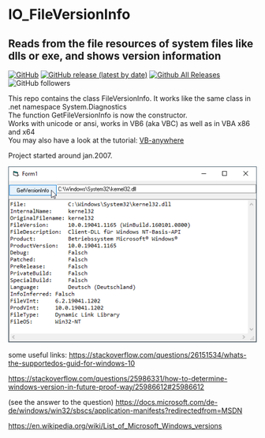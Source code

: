 # IO_FileVersionInfo  
## Reads from the file resources of system files like dlls or exe, and shows version information   

[![GitHub](https://img.shields.io/github/license/OlimilO1402/IO_FileVersionInfo?style=plastic)](https://github.com/OlimilO1402/IO_FileVersionInfo/blob/master/LICENSE) 
[![GitHub release (latest by date)](https://img.shields.io/github/v/release/OlimilO1402/IO_FileVersionInfo?style=plastic)](https://github.com/OlimilO1402/IO_FileVersionInfo/releases/latest)
[![Github All Releases](https://img.shields.io/github/downloads/OlimilO1402/IO_FileVersionInfo/total.svg)](https://github.com/OlimilO1402/IO_FileVersionInfo/releases/download/v2023.6.25/IO_FileVersionInfo_v2023.6.25.zip)
![GitHub followers](https://img.shields.io/github/followers/OlimilO1402?style=social)


This repo contains the class FileVersionInfo. It works like the same class in .net namespace System.Diagnostics  
The function GetFileVersionInfo is now the constructor.  
Works with unicode or ansi, works in VB6 (aka VBC) as well as in VBA x86 and x64  
You may also have a look at the tutorial: [VB-anywhere](https://github.com/OlimilO1402/XL_VBanywhere)  
  
Project started around jan.2007.  

![FileVersionInfo Image](Resources/FileVersionInfo.png "FileVersionInfo Image")

some useful links:
https://stackoverflow.com/questions/26151534/whats-the-supportedos-guid-for-windows-10

https://stackoverflow.com/questions/25986331/how-to-determine-windows-version-in-future-proof-way/25986612#25986612

(see the answer to the question)
https://docs.microsoft.com/de-de/windows/win32/sbscs/application-manifests?redirectedfrom=MSDN


https://en.wikipedia.org/wiki/List_of_Microsoft_Windows_versions
